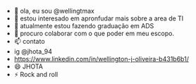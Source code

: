 - 👋 ola, eu sou @wellingtmax
- 👀 estou interesado em apronfudar mais sobre a area de TI
- 🌱 atualmente estou fazendo graduação em ADS
- 💞️ procuro colaborar com o que poder em meu escopo.
- 📫 contato
- ig @jhota_94
- https://www.linkedin.com/in/wellington-j-oliveira-b431b6b1/
- 😄 JHOTA
- ⚡ Rock and roll

<!---
wellingtmax/wellingtmax is a ✨ special ✨ repository because its `README.md` (this file) appears on your GitHub profile.
You can click the Preview link to take a look at your changes.
--->
